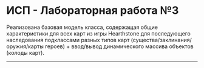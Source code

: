 # ИСП - Лабораторная работа №3

Реализована базовая модель класса, содержащая общие характеристики для всех карт из игры Hearthstone для последующего наследования подклассами разных типов карт (существа/заклинания/оружия/карты героев) + ввод/вывод динамического массива объектов (колоды карт).
***
